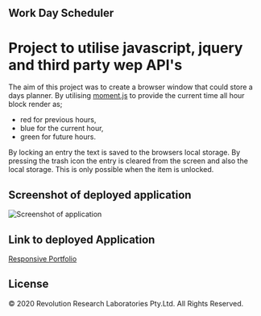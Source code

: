 ## Work Day Scheduler

# Project to utilise javascript, jquery and third party wep API's

The aim of this project was to create a browser window that could store a days planner. By utilising [moment.js](https://momentjs.com/) to provide the current time all hour block render as;

- red for previous hours,
- blue for the current hour,
- green for future hours.

By locking an entry the text is saved to the browsers local storage.
By pressing the trash icon the entry is cleared from the screen and also the local storage. This is only possible when the item is unlocked.

## Screenshot of deployed application

![Screenshot of application](https://raw.githubusercontent.com/DCRevResLabs/WorkDayScheduler/master/Assets/Images/WorkDaySchedulerSS.png)

## Link to deployed Application

[Responsive Portfolio](https://dcrevreslabs.github.io/WorkDayScheduler/)

## License

© 2020 Revolution Research Laboratories Pty.Ltd. All Rights Reserved.

